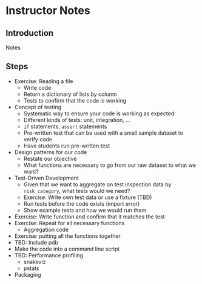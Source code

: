 # Instructor Notes

## Introduction

Notes

## Steps

* Exercise: Reading a file
  * Write code
  * Return a dictionary of lists by column
  * Tests to confirm that the code is working
* Concept of testing
  * Systematic way to ensure your code is working as expected
  * Different kinds of tests: unit, integration, ...
  * `if` statements, `assert` statements
  * Pre-written test that can be used with a small sample dataset to verify code
  * Have students run pre-written test
* Design patterns for our code
  * Restate our objective
  * What functions are necessary to go from our raw dataset to what we want?
* Test-Driven Development
  * Given that we want to aggregate on test inspection data by `risk_category`,
    what tests would we need?
  * Exercise: Write own test data or use a fixture (TBD)
  * Run tests before the code exists (import error)
  * Show example tests and how we would run them
* Exercise: Write function and confirm that it matches the test
* Exercise: Repeat for all necessary functions
  * Aggregation code
* Exercise: putting all the functions together
* TBD: Include pdb
* Make the code into a command line script
* TBD: Performance profiling
  * snakeviz
  * pstats
* Packaging
